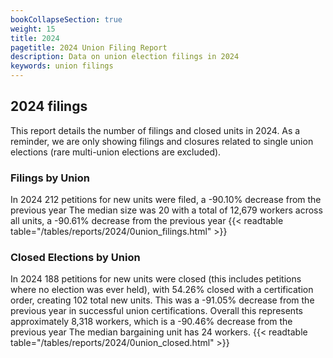 ```yaml
---
bookCollapseSection: true
weight: 15
title: 2024
pagetitle: 2024 Union Filing Report
description: Data on union election filings in 2024
keywords: union filings
---
```


## 2024 filings

This report details the number of filings and closed units in 2024. As a reminder, we are only showing filings and closures related to single union elections (rare multi-union elections are excluded).

### Filings by Union
In 2024 212 petitions for new units were filed, a -90.10% decrease from the previous year The median size was 20 with a total of 12,679 workers across all units, a -90.61% decrease from the previous year
{{< readtable table="/tables/reports/2024/0union_filings.html" >}}

### Closed Elections by Union
In 2024 188 petitions for new units were closed (this includes petitions where no election was ever held), with 54.26% closed with a certification order, creating 102 total new units. This was a -91.05% decrease from the previous year in successful union certifications. Overall this represents approximately 8,318 workers, which is a -90.46% decrease from the previous year The median bargaining unit has 24 workers.
{{< readtable table="/tables/reports/2024/0union_closed.html" >}}
